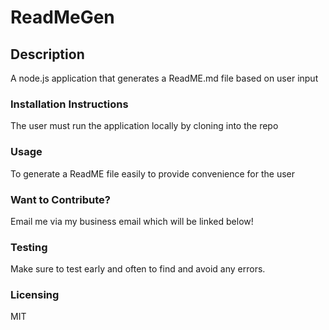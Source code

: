 

# ReadMeGen

## Description
A node.js application that generates a ReadME.md file based on user input

### Installation Instructions
The user must run the application locally by cloning into the repo

### Usage
To generate a ReadME file easily to provide convenience for the user

### Want to Contribute? 
Email me via my business email which will be linked below!

### Testing
Make sure to test early and often to find and avoid any errors.

### Licensing
MIT

